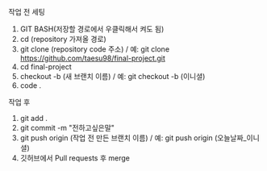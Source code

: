 작업 전 세팅

1. GIT BASH(저장할 경로에서 우클릭해서 켜도 됨)
2. cd (repository 가져올 경로)
3. git clone (repository code 주소) / 예: git clone https://github.com/taesu98/final-project.git
4. cd final-project
5. checkout -b (새 브랜치 이름) / 예: git checkout -b (이니셜)
7. code .
   
작업 후

1. git add .
2. git commit -m "전하고싶은말"
3. git push origin (작업 전 만든 브랜치 이름) / 예: git push origin (오늘날짜_이니셜)
4. 깃허브에서 Pull requests 후 merge
